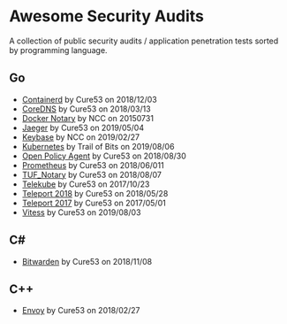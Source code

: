 # Awesome Security Audits

A collection of public security audits / application penetration tests sorted by programming language.

## Go

- [Containerd](/audits/go/Containerd_Cure53_20181203.pdf) by Cure53 on 2018/12/03
- [CoreDNS](/audits/go/CoreDNS_Cure53_20180313.pdf) by Cure53 on 2018/03/13
- [Docker Notary](/audits/go/Docker_Notary_NCC_20150731.pdf) by NCC on 20150731
- [Jaeger](/audits/go/Jaeger_Cure53_20190504.pdf) by Cure53 on 2019/05/04
- [Keybase](/audits/go/Keybase_NCC_20190227.pdf) by NCC on 2019/02/27
- [Kubernetes](/audits/go/Kubernetes_Trail-of-Bits_20190806.pdf) by Trail of Bits on 2019/08/06
- [Open Policy Agent](/audits/go/Open-Policy-Agent_Cure53_20180830.pdf) by Cure53 on 2018/08/30
- [Prometheus](/audits/go/Prometheus_Cure53_201806011.pdf) by Cure53 on 2018/06/011
- [TUF_Notary](/audits/go/TUF_Notary_Cure53_20180807.pdf) by Cure53 on 2018/08/07
- [Telekube](/audits/go/Telekub_Cure53_20171023.pdf) by Cure53 on 2017/10/23
- [Teleport 2018](/audits/go/Teleport_Cure53_20180528.pdf) by Cure53 on 2018/05/28
- [Teleport 2017](/audits/go/Teleport_Cure53_20170501.pdf) by Cure53 on 2017/05/01
- [Vitess](/audits/go/Vitess_Cure53_20190803.pdf) by Cure53 on 2019/08/03

## C&#35;

- [Bitwarden](/audits/Cplusplus/Bitwarden_Cure53_201811080.pdf) by Cure53 on 2018/11/08

## C++

- [Envoy](/audits/Csharp/Envoy_Cure53_20180227.pdf) by Cure53 on 2018/02/27
